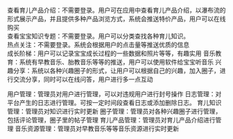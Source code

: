 查看育儿产品介绍：不需要登录。用户可在应用中查看育儿产品介绍，以瀑布流的形式展示产品，并且提供多种产品浏览方式，系统会推送特价产品，用户可以在线购买
<br>查看宝宝知识专题：不需要登录。用户可以分类查找各种育儿知识。
<br>热点关注：不需要登录。系统会根据用户的点击量等推送优质的信息
<br>成长阶梯：用户可以记录宝宝成长过程的一些数据和照片等等，有趣实用
音乐教育：系统有早教音乐、胎教音乐等等的推送，用户可以使用软件给宝宝听音乐
兴趣分享：系统以各种兴趣圈子的形式，让用户可以根据自己的兴趣，加入圈子，进行交流分享，同时可以在线问答，用户进行多一点互动
 
用户管理：管理员对用户进行管理，可以对违规用户进行封号操作
日志管理：对平台产生的日志进行管理。可按一定时间段查看日志或添加删除日志。
育儿知识管理：管理员对知识进行实时更新
圈子管理：管理员对各种兴趣圈子进行管理，包括评论管理，圈子里的帖子管理
育儿产品管理：管理员对育儿产品介绍进行管理
音乐资源管理：管理员对早教音乐等等音乐资源进行实时更新
